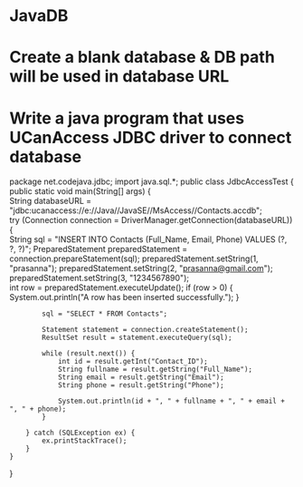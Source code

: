 # JavaDB
# Create a blank database & DB path will be used in database URL
# Write a java program that uses UCanAccess JDBC driver to connect database
package net.codejava.jdbc;
import java.sql.*;
public class JdbcAccessTest {
    public static void main(String[] args) {  
        String databaseURL = "jdbc:ucanaccess://e://Java//JavaSE//MsAccess//Contacts.accdb";  
        try (Connection connection = DriverManager.getConnection(databaseURL)) {    
            String sql = "INSERT INTO Contacts (Full_Name, Email, Phone) VALUES (?, ?, ?)";
            PreparedStatement preparedStatement = connection.prepareStatement(sql);
            preparedStatement.setString(1, "prasanna");
            preparedStatement.setString(2, "prasanna@gmail.com");
            preparedStatement.setString(3, "1234567890");   
            int row = preparedStatement.executeUpdate(); 
            if (row > 0) {
                System.out.println("A row has been inserted successfully.");
            }
             
            sql = "SELECT * FROM Contacts";
             
            Statement statement = connection.createStatement();
            ResultSet result = statement.executeQuery(sql);
             
            while (result.next()) {
                int id = result.getInt("Contact_ID");
                String fullname = result.getString("Full_Name");
                String email = result.getString("Email");
                String phone = result.getString("Phone");
                 
                System.out.println(id + ", " + fullname + ", " + email + ", " + phone);
            }
             
        } catch (SQLException ex) {
            ex.printStackTrace();
        }
    }
}
